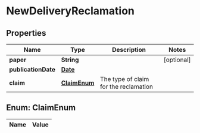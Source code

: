 

# NewDeliveryReclamation

## Properties

Name | Type | Description | Notes
------------ | ------------- | ------------- | -------------
**paper** | **String** |  |  [optional]
**publicationDate** | [**Date**](Date.md) |  | 
**claim** | [**ClaimEnum**](#ClaimEnum) | The type of claim for the reclamation | 


## Enum: ClaimEnum

Name | Value
---- | -----




